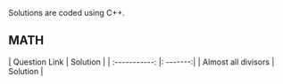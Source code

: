 Solutions are coded using C++.

<h2>MATH</h2>

| Question Link | Solution |
| :-----------: |: -------:|
| Almost all divisors | Solution |

